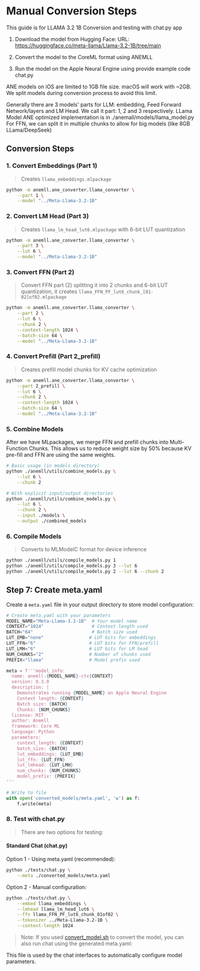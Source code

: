 # Manual Conversion Steps

This guide is for LLAMA 3.2 1B Conversion and testing with chat.py app

1. Download the model from Hugging Face:
   URL: https://huggingface.co/meta-llama/Llama-3.2-1B/tree/main   

2. Convert the model to the CoreML format using ANEMLL
3. Run the model on the Apple Neural Engine using provide example code chat.py

ANE models on iOS are limited to 1GB file size. macOS will work with ~2GB.
We split models during conversion process to avoid this limit.

Generally there are 3 models' parts for LLM:  embedding, Feed Forward Network/layers and LM Head.
We call it part: 1, 2 and 3 respectively.
LLama Model ANE optimized implementation is in ./anemall/models/llama_model.py
For FFN, we can split it in multiple chunks to allow for big models (like 8GB LLama/DeepSeek)

## Conversion Steps

### 1. Convert Embeddings (Part 1)
> Creates `llama_embeddings.mlpackage`

```bash
python -m anemll.ane_converter.llama_converter \
    --part 1 \
    --model "../Meta-Llama-3.2-1B"
```

### 2. Convert LM Head (Part 3)
> Creates `llama_lm_head_lut6.mlpackage` with 6-bit LUT quantization
```bash
python -m anemll.ane_converter.llama_converter \
    --part 3 \
    --lut 6 \
    --model "../Meta-Llama-3.2-1B"
```

### 3. Convert FFN (Part 2)
> Convert FFN part (2) splitting it into 2 chunks and 6-bit LUT quantization, 
it creates `llama_FFN_PF_lut6_chunk_[01-02]of02.mlpackage`
```bash
python -m anemll.ane_converter.llama_converter \
    --part 2 \
    --lut 6 \
    --chunk 2 \
    --context-length 1024 \
    --batch-size 64 \
    --model "../Meta-Llama-3.2-1B"
```

### 4. Convert Prefill (Part 2_prefill)
> Creates prefill model chunks for KV cache optimization
```bash
python -m anemll.ane_converter.llama_converter \
    --part 2_prefill \
    --lut 6 \
    --chunk 2 \
    --context-length 1024 \
    --batch-size 64 \
    --model "../Meta-Llama-3.2-1B"
```

### 5. Combine Models
After we have MLpackages, we merge FFN and prefill chunks into Multi-Function Chunks.
This allows us to reduce weight size by 50% because KV pre-fill and FFN are using the same weights.

```bash
# Basic usage (in models directory)
python ./anemll/utils/combine_models.py \
    --lut 6 \
    --chunk 2

# With explicit input/output directories
python ./anemll/utils/combine_models.py \
    --lut 6 \
    --chunk 2 \
    --input ./models \
    --output ./combined_models
```

### 6. Compile Models
> Converts to MLModelC format for device inference
```bash
python ./anemll/utils/compile_models.py 1
python ./anemll/utils/compile_models.py 3 --lut 6
python ./anemll/utils/compile_models.py 2 --lut 6 --chunk 2
```

## Step 7: Create meta.yaml

Create a `meta.yaml` file in your output directory to store model configuration:

```python
# Create meta.yaml with your parameters
MODEL_NAME="Meta-Llama-3.2-1B"  # Your model name
CONTEXT="1024"                  # Context length used
BATCH="64"                      # Batch size used
LUT_EMB="none"                 # LUT bits for embeddings
LUT_FFN="6"                    # LUT bits for FFN/prefill
LUT_LMH="6"                    # LUT bits for LM head
NUM_CHUNKS="2"                 # Number of chunks used
PREFIX="llama"                 # Model prefix used

meta = f'''model_info:
  name: anemll-{MODEL_NAME}-ctx{CONTEXT}
  version: 0.3.0
  description: |
    Demonstrates running {MODEL_NAME} on Apple Neural Engine
    Context length: {CONTEXT}
    Batch size: {BATCH}
    Chunks: {NUM_CHUNKS}
  license: MIT
  author: Anemll
  framework: Core ML
  language: Python
  parameters:
    context_length: {CONTEXT}
    batch_size: {BATCH}
    lut_embeddings: {LUT_EMB}
    lut_ffn: {LUT_FFN}
    lut_lmhead: {LUT_LMH}
    num_chunks: {NUM_CHUNKS}
    model_prefix: {PREFIX}
'''

# Write to file
with open('converted_models/meta.yaml', 'w') as f:
    f.write(meta)
```


### 8. Test with chat.py
> There are two options for testing:

#### Standard Chat (chat.py)

 Option 1 - Using meta.yaml (recommended):
 ```bash
 python ./tests/chat.py \
     --meta ./converted_models/meta.yaml
 ```
 
 Option 2 - Manual configuration:
 ```bash
 python ./tests/chat.py \
     --embed llama_embeddings \
     --lmhead llama_lm_head_lut6 \
     --ffn llama_FFN_PF_lut6_chunk_01of02 \
     --tokenizer ../Meta-Llama-3.2-1B \
     --context-length 1024
 ```

> Note: If you used [convert_model.sh](convert_model.md) to convert the model, you can also run chat using the generated meta.yaml: 

This file is used by the chat interfaces to automatically configure model parameters.
